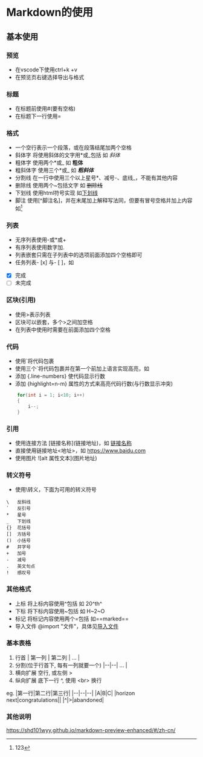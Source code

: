 # Markdown的使用
## 基本使用
### 预览
* 在vscode下使用ctrl+k +v
* 在预览页右键选择导出与格式 
### 标题
* 在标题前使用#(要有空格)
* 在标题下一行使用=
### 格式
* 一个空行表示一个段落，或在段落结尾加两个空格
* 斜体字 将使用斜体的文字用\*或\_包括 如 *斜体*
* 粗体字 使用两个\*或_ 如 __粗体__
* 粗斜体字 使用三个\*或\_ 如 ***粗斜体***
* 分割线 在一行中使用三个以上星号*、减号-、底线_，不能有其他内容
* 删除线 使用两个\~包括文字 如 ~~删除线~~
* 下划线 使用html符号<u></u>实现 如<u>下划线</u>
* 脚注 使用[^脚注名]，并在末尾加上解释写法同，但要有冒号空格并加上内容 如[^脚注]
### 列表
* 无序列表使用\-或\*或\+
* 有序列表使用数字加\.
* 列表嵌套只需在子列表中的选项前面添加四个空格即可
* 任务列表\- [x\] 与\- [ \]，如
- [x] 完成
- [ ] 未完成
### 区块(引用)
* 使用\>表示列表
* 区块可以嵌套，多个\>之间加空格
* 在列表中使用时需要在前面添加四个空格
### 代码
* 使用\`将代码包裹
* 使用三个\`将代码包裹并在第一个前加上语言实现高亮，如
* 添加 {.line-numbers} 使代码显示行数 
* 添加 {highlight=n-m} 属性的方式来高亮代码行数(与行数显示冲突)
```c++ {.line-numbers}
    for(int i = 1; i<10; i++)
    {
        i--;
    }
```
### 引用
* 使用连接方法 \[链接名称](链接地址\)，如 [链接名称](https://www.baidu.com)
* 直接使用链接地址\<地址\>，如 <https://www.baidu.com>
* 使用图片 \!\[alt 属性文本](图片地址\)
### 转义符号
* 使用\转义，下面为可用的转义符号
```
\   反斜线
`   反引号
*   星号
_   下划线
{}  花括号
[]  方括号
()  小括号
#   井字号
+   加号
-   减号
.   英文句点
!   感叹号
```
### 其他格式
* 上标 将上标内容使用\^包括 如 20^th^
* 下标 将下标内容使用\~包括 如 H~2~O
* 标记 将标记内容使用两个\=包括 如==marked==
* 导入文件 \@import "文件"，具体见[导入文件](https://shd101wyy.github.io/markdown-preview-enhanced/#/zh-cn/file-imports)

### 基本表格
1. 行首
\| 第一列 \| 第二列 \| ... |
2. 分割(位于行首下, 每有一列就要一个)
|--|--| ... | 
3. 横向扩展
空行, 或左侧 >
4. 纵向扩展
底下一行 ^, 使用 \<br\> 换行

eg.
|第一行|第二行|第三行|
|--|--|--|
|A|B|C|
|horizon<br>next|congratulations||
|^|>|abandoned|


### 其他说明
<https://shd101wyy.github.io/markdown-preview-enhanced/#/zh-cn/>

[^脚注]: 123